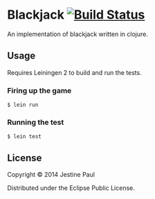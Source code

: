 # Blackjack  [![Build Status](https://travis-ci.org/jestinepaul/blackjack.svg?branch=master)](https://travis-ci.org/jestinepaul/blackjack)

An implementation of blackjack written in clojure.

## Usage

Requires Leiningen 2 to build and run the tests.

### Firing up the game

    $ lein run
    
### Running the test

    $ lein test

## License

Copyright © 2014 Jestine Paul

Distributed under the Eclipse Public License.
